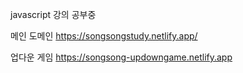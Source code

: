 
javascript 강의 공부중

메인 도메인
https://songsongstudy.netlify.app/

업다운 게임
https://songsong-updowngame.netlify.app
